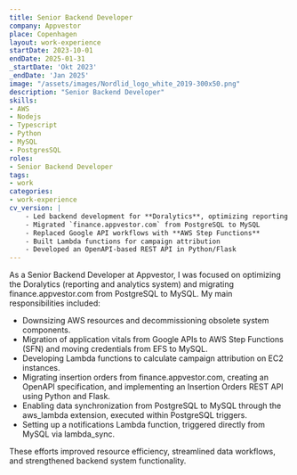 ```yaml
---
title: Senior Backend Developer
company: Appvestor
place: Copenhagen
layout: work-experience
startDate: 2023-10-01
endDate: 2025-01-31
_startDate: 'Okt 2023'
_endDate: 'Jan 2025'
image: "/assets/images/Nordlid_logo_white_2019-300x50.png"
description: "Senior Backend Developer"
skills:
- AWS
- Nodejs
- Typescript
- Python
- MySQL
- PostgresSQL
roles:
- Senior Backend Developer
tags:
- work
categories:
- work-experience
cv_version: |
    - Led backend development for **Doralytics**, optimizing reporting pipelines and infrastructure
    - Migrated `finance.appvestor.com` from PostgreSQL to MySQL
    - Replaced Google API workflows with **AWS Step Functions**
    - Built Lambda functions for campaign attribution
    - Developed an OpenAPI-based REST API in Python/Flask
---
```


As a Senior Backend Developer at Appvestor, I was focused on optimizing the Doralytics
(reporting and analytics system) and migrating finance.appvestor.com from PostgreSQL to MySQL.
My main responsibilities included:

- Downsizing AWS resources and decommissioning obsolete system components.
- Migration of application vitals from Google APIs to AWS Step Functions (SFN) and
  moving credentials from EFS to MySQL.
- Developing Lambda functions to calculate campaign attribution on EC2 instances.
- Migrating insertion orders from finance.appvestor.com, creating an OpenAPI specification,
  and implementing an Insertion Orders REST API using Python and Flask.
- Enabling data synchronization from PostgreSQL to MySQL through the aws_lambda extension,
  executed within PostgreSQL triggers.
- Setting up a notifications Lambda function, triggered directly from MySQL via lambda_sync.

These efforts improved resource efficiency, streamlined data workflows,
and strengthened backend system functionality.

